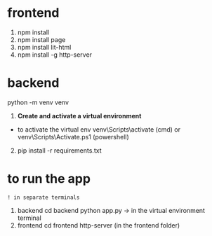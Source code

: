 
# frontend
1. npm install
2. npm install page
3. npm install lit-html
4. npm install -g http-server

# backend

python -m venv venv
1. **Create and activate a virtual environment**

- to activate the virtual env
venv\Scripts\activate  (cmd)
or 
venv\Scripts\Activate.ps1 (powershell)

2. pip install -r requirements.txt


# to run the app 
    ! in separate terminals
1. backend
cd backend
python app.py -> in the virtual environment terminal
2. frontend
cd frontend
http-server (in the frontend folder)
